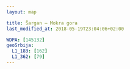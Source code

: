 ```yaml
---
layout: map

title: Šargan – Mokra gora
last_modified_at: 2018-05-19T23:04:06+02:00

WDPA: [145132]
geoSrbija:
  L1_183: [162]
  L1_362: [79]
---
```

